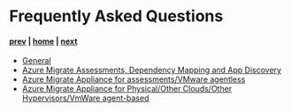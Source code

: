 # Frequently Asked Questions

#### [prev](./training.md) | [home](./readme.md)  | [next](./resources.md)

- [General](https://docs.microsoft.com/en-us/azure/migrate/resources-faq)
- [Azure Migrate Assessments, Dependency Mapping and App Discovery](https://docs.microsoft.com/en-us/azure/migrate/common-questions-discovery-assessment)
- [Azure Migrate Appliance for assessments/VMware agentless](https://docs.microsoft.com/en-us/azure/migrate/common-questions-appliance)
- [Azure Migrate Appliance for Physical/Other Clouds/Other Hypervisors/VmWare agent-based](https://docs.microsoft.com/en-us/azure/migrate/common-questions-server-migration)
